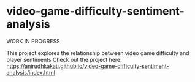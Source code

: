 # video-game-difficulty-sentiment-analysis
WORK IN PROGRESS

This project explores the relationship between video game difficulty and player sentiments
Check out the project here: https://anirudhkakati.github.io/video-game-difficulty-sentiment-analysis/index.html
